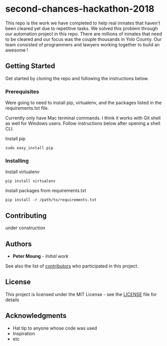 # second-chances-hackathon-2018

This repo is the work we have completed to help real inmates that haven't been cleared yet due to repetitive tasks. We solved this problem through our automation project in this repo. There are millions of inmates that need to be cleared and our focus was the couple thousands in Yolo County. Our team consisted of programmers and lawyers working together to build an awesome !

## Getting Started

Get started by cloning the repo and following the instructions below.

### Prerequisites

Were going to need to install pip, virtualenv, and the packages listed in the requirements.txt file. 

Currently only have Mac terminal commands. I think it works with Git shell as well for Windows users.
Follow instructions below after opening a shell CLI.

Install pip
```
sudo easy_install pip
```

### Installing

Install virtualenv

```
pip install virtualenv
```

Install packages from requirements.txt

```
pip install -r /path/to/requirements.txt
```

## Contributing

under construction 

## Authors

* **Peter Moung** - *Initial work* 

See also the list of [contributors](https://github.com/your/project/contributors) who participated in this project.

## License

This project is licensed under the MIT License - see the [LICENSE](https://github.com/Luv2C0de/second-chances-hackathon-2018/blob/master/LICENSE) file for details

## Acknowledgments

* Hat tip to anyone whose code was used
* Inspiration
* etc

